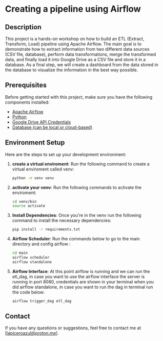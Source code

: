 # Creating a pipeline using Airflow

## Description

This project is a hands-on workshop on how to build an ETL (Extract, Transform, Load) pipeline using Apache Airflow. The main goal is to demonstrate how to extract information from two different data sources (CSV file, database), perform data transformations, merge the transformed data, and finally load it into Google Drive as a CSV file and store it in a database. As a final step, we will create a dashboard from the data stored in the database to visualize the information in the best way possible.

## Prerequisites

Before getting started with this project, make sure you have the following components installed:

- [Apache Airflow](https://airflow.apache.org/)
- [Python](https://www.python.org/)
- [Google Drive API Credentials](https://developers.google.com/drive)
- [Database (can be local or cloud-based)](https://www.mysql.com/)

## Environment Setup

Here are the steps to set up your development environment:

1. **create a virtual enviroment**: Run the following command to create a virtual enviroment called venv:

   ```bash
   python -m venv venv

2. **activate your venv**: Run the following commands to activate the enviroment:

   ```bash
   cd venv/bin
   source activate

3. **Install Dependencies**: Once you're in the venv run the following command to install the necessary dependencies:

   ```bash
   pip install -r requirements.txt

4. **Airflow Scheduler**: Run the commands below to go to the main directory and config airflow :

   ```bash
   cd main
   airflow scheduler
   airflow standalone

5. **Airflow Interface**: At this point airflow is running and we can run the etl_dag, in case you want to use the airflow interface the server is running in port 8080, credentials are shown in your terminal when you did airflow standalone, in case you want to run the dag in terminal run the code below:

   ```bash
   airflow trigger_dag etl_dag


## Contact

If you have any questions or suggestions, feel free to contact me at [lapiceroazul@proton.me].
